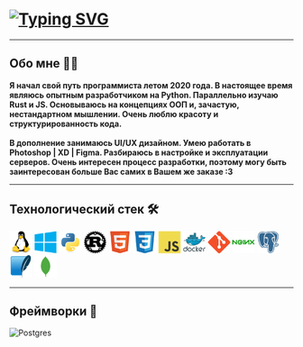 # [![Typing SVG](https://readme-typing-svg.herokuapp.com?font=Fira+Code&pause=1000&color=A511FF&width=435&lines=%D0%9F%D1%80%D0%B8%D0%B2%D0%B5%D1%82%2C+%D0%BC%D0%B5%D0%BD%D1%8F+%D0%B7%D0%BE%D0%B2%D1%83%D1%82+DIMFLIX+%F0%9F%91%8B)](https://git.io/typing-svg)
---
## Обо мне :man_technologist: 
<b>
Я начал свой путь программиста летом 2020 года.   
В настоящее время являюсь опытным разработчиком на Python. Параллельно изучаю Rust и JS.   
Основываюсь на концепциях ООП и, зачастую, нестандартном мышлении.   
Очень люблю красоту и структурированность кода.<br><br>
В дополнение занимаюсь UI/UX дизайном. Умею работать в Photoshop | XD | Figma.
Разбираюсь в настройке и эксплуатации серверов.
Очень интересен процесс разработки, поэтому могу быть заинтересован больше Вас самих в Вашем же заказе :3
</b>

---
## Технологический стек 🛠
<div>
  <img src="https://github.com/devicons/devicon/blob/master/icons/linux/linux-original.svg" title="Linux" alt="Linux" width="40" height="40"/>
  <img src="https://github.com/devicons/devicon/blob/master/icons/windows8/windows8-original.svg" title="Windows" alt="Windows" width="40" height="40"/>    

  <img src="https://github.com/devicons/devicon/blob/master/icons/python/python-original.svg" title="Python" alt="Python" width="40" height="40"/>
  <img src="https://github.com/devicons/devicon/blob/master/icons/rust/rust-plain.svg" title="Rust" alt="Rust" width="40" height="40"/>
  <img src="https://github.com/devicons/devicon/blob/master/icons/html5/html5-original.svg" title="html5" alt="html5" width="40" height="40"/>
  <img src="https://github.com/devicons/devicon/blob/master/icons/css3/css3-original.svg" title="css" alt="css" width="40" height="40"/>
  <img src="https://github.com/devicons/devicon/blob/master/icons/javascript/javascript-original.svg" title="javascript" alt="javascript" width="40" height="40"/>

  <img src="https://github.com/devicons/devicon/blob/master/icons/docker/docker-original-wordmark.svg" title="Docker" alt="Docker" width="40" height="40"/>
  <img src="https://github.com/devicons/devicon/blob/master/icons/git/git-original.svg" title="Git" alt="Git" width="40" height="40"/>
  <img src="https://github.com/devicons/devicon/blob/master/icons/nginx/nginx-original.svg" title="Nginx" alt="Nginx" width="40" height="40"/>
  <img src="https://github.com/devicons/devicon/blob/master/icons/postgresql/postgresql-plain.svg" title="PostgreSQL" alt="PostgreSQL" width="40" height="40"/>
  <img src="https://github.com/devicons/devicon/blob/master/icons/sqlite/sqlite-original.svg" title="SQLite" alt="SQLite" width="40" height="40"/>
  <img src="https://github.com/devicons/devicon/blob/master/icons/mongodb/mongodb-plain.svg" title="MongoDB" alt="MongoDB" width="40" height="40"/>
</div>

---
## Фреймворки 🎁

![Postgres](https://img.shields.io/badge/postgres-801AE6.svg?style=for-the-badge&logo=postgresql&logoColor=white)


